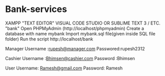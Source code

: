 # Bank-services
XAMPP
"TEXT EDITOR" VISUAL CODE STUDIO OR SUBLIME TEXT 3 / ETC.
"bank"
Open PHPMyAdmin (http://localhost/phpmyadmin)
Create a database with name mybank
Import mybank.sql file(given inside SQL file folder)
Run the script http://localhost/bank


Manager
Username :rupesh@manager.com
Passwored:rupesh2312

Cashier
Username :Bhimsen@cashier.com
Password :Bhimsen

User
Username: Ramesh@gmail.com
Password: Ramesh
